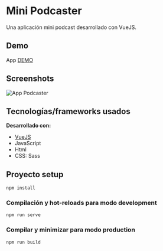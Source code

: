 # Mini Podcaster
Una aplicación mini podcast desarrollado con VueJS.

## Demo
App [DEMO](https://silly-pavlova-4e32c6.netlify.app/)

## Screenshots
![App Podcaster](https://i.imgur.com/M3LgGIZ.png)

## Tecnologías/frameworks usados
<b>Desarrollado con:</b>
- [VueJS](https://v2.vuejs.org/)
- JavaScript
- Html
- CSS: Sass

## Proyecto setup
```
npm install
```

### Compilación y hot-reloads para modo development
```
npm run serve
```

### Compilar y minimizar para modo production
```
npm run build
```

